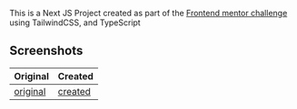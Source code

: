 This is a Next JS Project created as part of the [Frontend mentor challenge](https://www.frontendmentor.io/challenges/qr-code-component-iux_sIO_H) using TailwindCSS, and TypeScript

## Screenshots
| Original | Created |
| -------- | ------- |
| [original](./original.jpg) | [created](./sample.png) |
